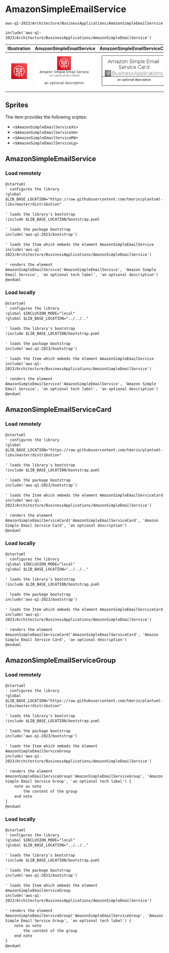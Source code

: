 # AmazonSimpleEmailService


```text
aws-q1-2023/Architecture/BusinessApplications/AmazonSimpleEmailService
```

```text
include('aws-q1-2023/Architecture/BusinessApplications/AmazonSimpleEmailService')
```



| Illustration | AmazonSimpleEmailService | AmazonSimpleEmailServiceCard | AmazonSimpleEmailServiceGroup |
| :---: | :---: | :---: | :---: |
| ![illustration for Illustration](../../../aws-q1-2023/Architecture/BusinessApplications/AmazonSimpleEmailService.png) | ![illustration for AmazonSimpleEmailService](../../../aws-q1-2023/Architecture/BusinessApplications/AmazonSimpleEmailService.Local.png) | ![illustration for AmazonSimpleEmailServiceCard](../../../aws-q1-2023/Architecture/BusinessApplications/AmazonSimpleEmailServiceCard.Local.png) | ![illustration for AmazonSimpleEmailServiceGroup](../../../aws-q1-2023/Architecture/BusinessApplications/AmazonSimpleEmailServiceGroup.Local.png) |



## Sprites
The item provides the following sriptes:

- `<$AmazonSimpleEmailServiceXs>`
- `<$AmazonSimpleEmailServiceSm>`
- `<$AmazonSimpleEmailServiceMd>`
- `<$AmazonSimpleEmailServiceLg>`





## AmazonSimpleEmailService

### Load remotely
```plantuml
@startuml
' configures the library
!global $LIB_BASE_LOCATION="https://raw.githubusercontent.com/tmorin/plantuml-libs/master/distribution"

' loads the library's bootstrap
!include $LIB_BASE_LOCATION/bootstrap.puml

' loads the package bootstrap
include('aws-q1-2023/bootstrap')

' loads the Item which embeds the element AmazonSimpleEmailService
include('aws-q1-2023/Architecture/BusinessApplications/AmazonSimpleEmailService')

' renders the element
AmazonSimpleEmailService('AmazonSimpleEmailService', 'Amazon Simple Email Service', 'an optional tech label', 'an optional description')
@enduml
```

### Load locally
```plantuml
@startuml
' configures the library
!global $INCLUSION_MODE="local"
!global $LIB_BASE_LOCATION="../../.."

' loads the library's bootstrap
!include $LIB_BASE_LOCATION/bootstrap.puml

' loads the package bootstrap
include('aws-q1-2023/bootstrap')

' loads the Item which embeds the element AmazonSimpleEmailService
include('aws-q1-2023/Architecture/BusinessApplications/AmazonSimpleEmailService')

' renders the element
AmazonSimpleEmailService('AmazonSimpleEmailService', 'Amazon Simple Email Service', 'an optional tech label', 'an optional description')
@enduml
```

## AmazonSimpleEmailServiceCard

### Load remotely
```plantuml
@startuml
' configures the library
!global $LIB_BASE_LOCATION="https://raw.githubusercontent.com/tmorin/plantuml-libs/master/distribution"

' loads the library's bootstrap
!include $LIB_BASE_LOCATION/bootstrap.puml

' loads the package bootstrap
include('aws-q1-2023/bootstrap')

' loads the Item which embeds the element AmazonSimpleEmailServiceCard
include('aws-q1-2023/Architecture/BusinessApplications/AmazonSimpleEmailService')

' renders the element
AmazonSimpleEmailServiceCard('AmazonSimpleEmailServiceCard', 'Amazon Simple Email Service Card', 'an optional description')
@enduml
```

### Load locally
```plantuml
@startuml
' configures the library
!global $INCLUSION_MODE="local"
!global $LIB_BASE_LOCATION="../../.."

' loads the library's bootstrap
!include $LIB_BASE_LOCATION/bootstrap.puml

' loads the package bootstrap
include('aws-q1-2023/bootstrap')

' loads the Item which embeds the element AmazonSimpleEmailServiceCard
include('aws-q1-2023/Architecture/BusinessApplications/AmazonSimpleEmailService')

' renders the element
AmazonSimpleEmailServiceCard('AmazonSimpleEmailServiceCard', 'Amazon Simple Email Service Card', 'an optional description')
@enduml
```

## AmazonSimpleEmailServiceGroup

### Load remotely
```plantuml
@startuml
' configures the library
!global $LIB_BASE_LOCATION="https://raw.githubusercontent.com/tmorin/plantuml-libs/master/distribution"

' loads the library's bootstrap
!include $LIB_BASE_LOCATION/bootstrap.puml

' loads the package bootstrap
include('aws-q1-2023/bootstrap')

' loads the Item which embeds the element AmazonSimpleEmailServiceGroup
include('aws-q1-2023/Architecture/BusinessApplications/AmazonSimpleEmailService')

' renders the element
AmazonSimpleEmailServiceGroup('AmazonSimpleEmailServiceGroup', 'Amazon Simple Email Service Group', 'an optional tech label') {
    note as note
        the content of the group
    end note
}
@enduml
```

### Load locally
```plantuml
@startuml
' configures the library
!global $INCLUSION_MODE="local"
!global $LIB_BASE_LOCATION="../../.."

' loads the library's bootstrap
!include $LIB_BASE_LOCATION/bootstrap.puml

' loads the package bootstrap
include('aws-q1-2023/bootstrap')

' loads the Item which embeds the element AmazonSimpleEmailServiceGroup
include('aws-q1-2023/Architecture/BusinessApplications/AmazonSimpleEmailService')

' renders the element
AmazonSimpleEmailServiceGroup('AmazonSimpleEmailServiceGroup', 'Amazon Simple Email Service Group', 'an optional tech label') {
    note as note
        the content of the group
    end note
}
@enduml
```

